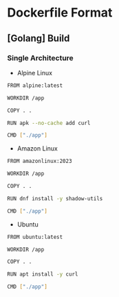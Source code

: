 # Dockerfile Format

## [Golang] Build
### Single Architecture
- Alpine Linux

``` bash
FROM alpine:latest

WORKDIR /app

COPY . .

RUN apk --no-cache add curl

CMD ["./app"]
```

- Amazon Linux

``` bash
FROM amazonlinux:2023

WORKDIR /app

COPY . .

RUN dnf install -y shadow-utils

CMD ["./app"]
```

- Ubuntu

``` bash
FROM ubuntu:latest

WORKDIR /app

COPY . .

RUN apt install -y curl

CMD ["./app"]
```
